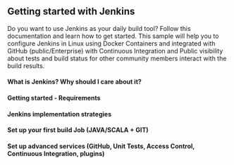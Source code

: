 ## Getting started with Jenkins
Do you want to use Jenkins as your daily build tool? Follow this documentation and learn how to get started. This sample will help you to configure Jenkins in Linux using Docker Containers and integrated with GitHub (public/Enterprise) with Continuous Integration and Public visibility about tests and build status for other community members interact with the build results.

#### What is Jenkins? Why should I care about it?

#### Getting started - Requirements

#### Jenkins implementation strategies

#### Set up your first build Job (JAVA/SCALA + GIT)

#### Set up advanced services (GitHub, Unit Tests, Access Control, Continuous Integration, plugins)
